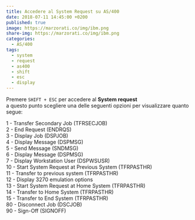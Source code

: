 ```yaml
---
title: Accedere al System Request su AS/400
date: 2018-07-11 14:45:00 +0200
published: true
image: https://marzorati.co/img/ibm.png
share-img: https://marzorati.co/img/ibm.png
categories:
  - AS/400
tags:
  - system
  - request
  - as400
  - shift
  - esc
  - display
---
```

Premere <code>SHIFT + ESC</code> per accedere al **System request**   
a questo punto scegliere una delle seguenti opzioni per visualizzare quanto segue:   

1 - Transfer Secondary Job (TFRSECJOB)   
2 - End Request (ENDRQS)   
3 - Display Job (DSPJOB)   
4 - Display Message (DSPMSG)   
5 - Send Message (SNDMSG)   
6 - Display Message (DSPMSG)   
7 - Display Workstation User (DSPWSUSR)   
10 - Start System Request at Previous System (TFRPASTHR)   
11 - Transfer to previous system (TFRPASTHR)   
12 - Display 3270 emulation options   
13 - Start System Request at Home System (TFRPASTHR)   
14 - Transfer to Home System (TFRPASTHR)   
15 - Transfer to End System (TFRPASTHR)   
80 - Disconnect Job (DSCJOB)   
90 - Sign-Off (SIGNOFF)   
